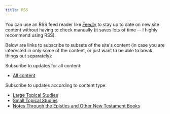 ```yaml
---
title: RSS
---
```


You can use an RSS feed reader like [Feedly](https://feedly.com/) to stay up to date on new site content without having to check manually (it saves lots of time -- I highly recommend using RSS).

Below are links to subscribe to subsets of the site's content (in case you are interested in only some of the content, or just want to be able to break things out separately):

Subscribe to updates for all content:

- [All content](/index.xml)

Subscribe to updates according to content type:

- [Large Topical Studies](/large-topical/index.xml)
- [Small Topical Studies](/small-topical/index.xml)
- [Notes Through the Epistles and Other New Testament Books](/notes-through-the-epistles-and-other-new-testament-books/index.xml)
